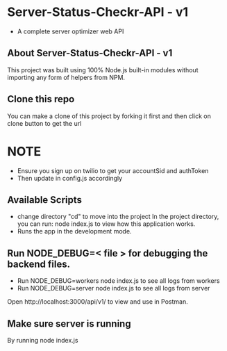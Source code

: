 # Server-Status-Checkr-API - v1
- A complete server optimizer web API

## About Server-Status-Checkr-API - v1    
This project was built using 100% Node.js built-in modules without importing any form of helpers from NPM.

## Clone this repo
You can make a clone of this project by forking it first and then click on clone button to get the url

# NOTE
- Ensure you sign up on twilio to get your accountSid and authToken
- Then update in config.js accordingly

## Available Scripts
- change directory "cd" to move into the project 
In the project directory, you can run: 
node index.js to view how this application works.
- Runs the app in the development mode.

## Run NODE_DEBUG=< file > for debugging the backend files.
- Run NODE_DEBUG=workers node index.js to see all logs from workers
- Run NODE_DEBUG=server node index.js to see all logs from server

Open http://localhost:3000/api/v1/<route i.e user> to view and use in Postman.

## Make sure server is running 
By running node index.js
